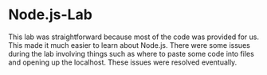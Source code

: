 # Node.js-Lab

This lab was straightforward because most of the code was provided for us. This made it much easier to learn about Node.js.
There were some issues during the lab involving things such as where to paste some code into files and opening up the localhost.
These issues were resolved eventually.
